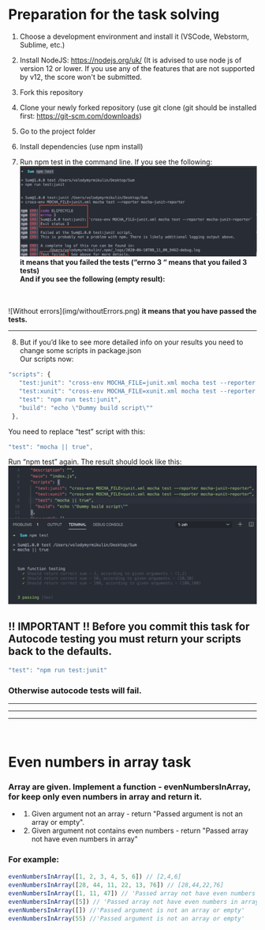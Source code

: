 # Preparation for the task solving

1. Choose a development environment and install it (VSCode, Webstorm, Sublime, etc.)

2. Install NodeJS: https://nodejs.org/uk/ (It is advised to use node js of version 12 or lower. If you use any of the features that are not supported by v12, the score won't be submitted.

3. Fork this repository

4. Clone your newly forked repository (use git clone <repository-name> (git should be installed first: https://git-scm.com/downloads)

5. Go to the project folder 

6. Install dependencies (use npm install)

7. Run  npm test in the command line. If you see the following:
![Errors](img/errors.png)
<strong> it means that you failed the tests (“errno 3 “ means that you failed 3 tests)</strong>
<br> <strong>And if you see the following (empty result):</strong>
<br>
<br>![Without errors](img/withoutErrors.png)
<strong> it means that you have passed the tests. </strong><hr>

8. But if you’d like to see more detailed info on your results you need to change some scripts in package.json <br>
Our scripts now:
```js
"scripts": {
   "test:junit": "cross-env MOCHA_FILE=junit.xml mocha test --reporter mocha-junit-reporter",
   "test:xunit": "cross-env MOCHA_FILE=xunit.xml mocha test --reporter mocha-xunit-reporter",
   "test": "npm run test:junit",
   "build": "echo \"Dummy build script\""
 },
```  
You need to replace “test” script with this:
```js
"test": "mocha || true",
```

Run “npm test” again. The result should look like this:
![Pretty Output](img/prettyOutput.png)


## !! IMPORTANT !! Before you commit this task for Autocode testing you must return your scripts back to the defaults.
```js
"test": "npm run test:junit"
```
### Otherwise autocode tests will fail.
<hr>
<hr>
<hr>
<br>

# Even numbers in array task
### Array are given. Implement a function - evenNumbersInArray, for keep only even numbers in array and return it. 
* 1. Given argument not an array - return "Passed argument is not an array or empty".
* 2. Given argument not contains even numbers - return "Passed array not have even numbers in array"

### For example:
```js
evenNumbersInArray([1, 2, 3, 4, 5, 6]) // [2,4,6]
evenNumbersInArray([28, 44, 11, 22, 13, 76]) // [28,44,22,76]
evenNumbersInArray([1, 11, 47]) // 'Passed array not have even numbers in array'
evenNumbersInArray([5]) // 'Passed array not have even numbers in array'
evenNumbersInArray([]) //'Passed argument is not an array or empty'
evenNumbersInArray(55) //'Passed argument is not an array or empty'
```
